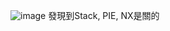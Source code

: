 ![image](https://user-images.githubusercontent.com/91378841/146679658-522d7fe2-aceb-4569-9f05-c203d13a2160.png)
發現到Stack, PIE, NX是關的
